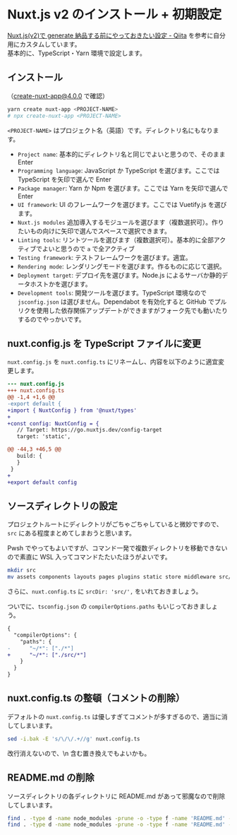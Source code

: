 # Nuxt.js v2 のインストール + 初期設定

[Nuxt.js(v2)で generate 納品する前にやっておきたい設定 - Qiita](https://qiita.com/amishiro/items/11bd642728f6b5838189) を参考に自分用にカスタムしています。  
基本的に、TypeScript・Yarn 環境で設定します。

## インストール

（create-nuxt-app@4.0.0 で確認）

```powershell
yarn create nuxt-app <PROJECT-NAME>
# npx create-nuxt-app <PROJECT-NAME>
```

`<PROJECT-NAME>` はプロジェクト名（英語）です。ディレクトリ名にもなります。

- `Project name`: 基本的にディレクトリ名と同じでよいと思うので、そのまま Enter
- `Programming language`: JavaScript か TypeScript を選びます。ここでは TypeScript を矢印で選んで Enter
- `Package manager`: Yarn か Npm を選びます。ここでは Yarn を矢印で選んで Enter
- `UI framework`: UI のフレームワークを選びます。ここでは Vuetify.js を選びます。
- `Nuxt.js modules` 追加導入するモジュールを選びます（複数選択可）。作りたいもの向けに矢印で選んでスペースで選択できます。
- `Linting tools`: リントツールを選びます（複数選択可）。基本的に全部アクティブでよいと思うので `a` で全アクティブ
- `Testing framework`: テストフレームワークを選びます。適宜。
- `Rendering mode`: レンダリングモードを選びます。作るものに応じて選択。
- `Deployment target`: デプロイ先を選びます。Node.js によるサーバか静的データホストかを選びます。
- `Development tools`: 開発ツールを選びます。TypeScript 環境なので `jsconfig.json` は選びません。Dependabot を有効化すると GitHub でプルリクを使用した依存関係アップデートができますがフォーク先でも動いたりするのでやっかいです。

## nuxt.config.js を TypeScript ファイルに変更

`nuxt.config.js` を `nuxt.config.ts` にリネームし、内容を以下のように適宜変更します。

```diff
--- nuxt.config.js
+++ nuxt.config.ts
@@ -1,4 +1,6 @@
-export default {
+import { NuxtConfig } from '@nuxt/types'
+
+const config: NuxtConfig = {
   // Target: https://go.nuxtjs.dev/config-target
   target: 'static',

@@ -44,3 +46,5 @@
   build: {
   }
 }
+
+export default config
```

## ソースディレクトリの設定

プロジェクトルートにディレクトリがごちゃごちゃしていると微妙ですので、`src` にある程度まとめてしまおうと思います。

Pwsh でやってもよいですが、コマンド一発で複数ディレクトリを移動できないので素直に WSL 入ってコマンドたたいたほうがよいです。

```bash
mkdir src
mv assets components layouts pages plugins static store middleware src/
```

さらに、`nuxt.config.ts` に `srcDir: 'src/',` をいれておきましょう。

ついでに、`tsconfig.json` の `compilerOptions.paths` もいじっておきましょう。

```diff
{
  "compilerOptions": {
    "paths": {
-      "~/*": ["./*"]
+      "~/*": ["./src/*"]
    }
  }
}
```

## nuxt.config.ts の整頓（コメントの削除）

デフォルトの `nuxt.config.ts` は優しすぎてコメントが多すぎるので、適当に消してしまいます。

```bash
sed -i.bak -E 's/\/\/.+//g' nuxt.config.ts
```

改行消えないので、\n 含む置き換えでもよいかも。

## README.md の削除

ソースディレクトリの各ディレクトリに README.md があって邪魔なので削除してしまいます。

```bash
find . -type d -name node_modules -prune -o -type f -name 'README.md' -print
find . -type d -name node_modules -prune -o -type f -name 'README.md' -print | xargs rm -v
```
